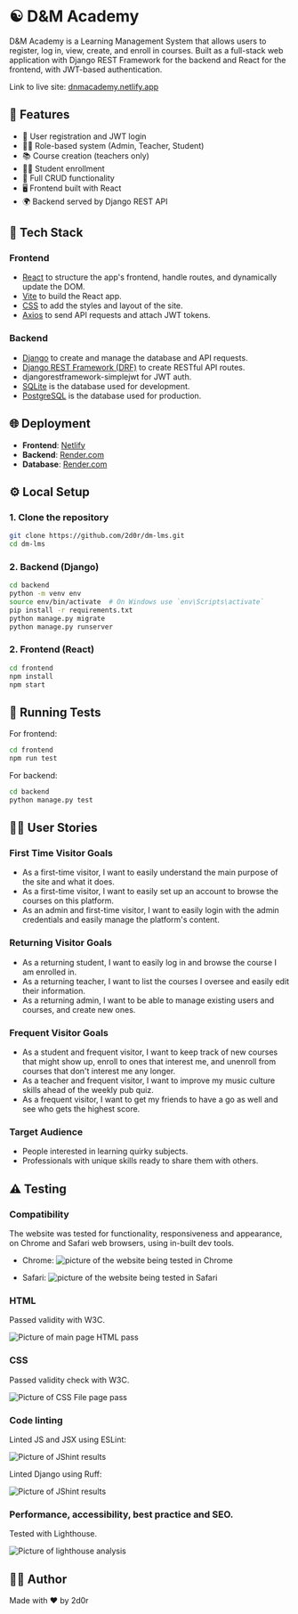 # ☯ D&M Academy

D&M Academy is a Learning Management System that allows users to register, log in, view, create, and enroll in courses. Built as a full-stack web application with Django REST Framework for the backend and React for the frontend, with JWT-based authentication.

Link to live site: [dnmacademy.netlify.app](https://dnmacademy.netlify.app/)

## 🚀 Features

- 🔐 User registration and JWT login  
- 👨‍🏫 Role-based system (Admin, Teacher, Student)  
- 📚 Course creation (teachers only)  
- 🧑‍🎓 Student enrollment  
- 🔄 Full CRUD functionality  
- 🖥️ Frontend built with React  
- 🌍 Backend served by Django REST API  

## 🧱 Tech Stack

### Frontend
- [React](https://react.dev/) to structure the app's frontend, handle routes, and dynamically update the DOM.
- [Vite](https://vite.dev/) to build the React app.
- [CSS](https://developer.mozilla.org/en-US/docs/Web/css) to add the styles and layout of the site.
- [Axios](https://axios-http.com/docs/intro) to send API requests and attach JWT tokens.

### Backend
- [Django](https://www.djangoproject.com/) to create and manage the database and API requests.
- [Django REST Framework (DRF)](https://www.django-rest-framework.org/) to create RESTful API routes.
- djangorestframework-simplejwt for JWT auth.
- [SQLite](https://sqlite.org/) is the database used for development.
- [PostgreSQL](https://www.postgresql.org/) is the database used for production.

## 🌐 Deployment

- **Frontend**: [Netlify](https://www.netlify.com/)  
- **Backend**: [Render.com](https://render.com/)  
- **Database**: [Render.com](https://render.com/)

## ⚙️ Local Setup

### 1. Clone the repository

```bash
git clone https://github.com/2d0r/dm-lms.git
cd dm-lms
```

### 2. Backend (Django)

```bash
cd backend
python -m venv env
source env/bin/activate  # On Windows use `env\Scripts\activate`
pip install -r requirements.txt
python manage.py migrate
python manage.py runserver
```

### 2. Frontend (React)

```bash
cd frontend
npm install
npm start
```

## 🧪 Running Tests

For frontend:
```bash
cd frontend
npm run test
```

For backend: 
```bash
cd backend
python manage.py test
```

## 👩‍🎓 User Stories
### First Time Visitor Goals

- As a first-time visitor, I want to easily understand the main purpose of the site and what it does.
- As a first-time visitor, I want to easily set up an account to browse the courses on this platform.
- As an admin and first-time visitor, I want to easily login with the admin credentials and easily manage the platform's content.

### Returning Visitor Goals

- As a returning student, I want to easily log in and browse the course I am enrolled in.
- As a returning teacher, I want to list the courses I oversee and easily edit their information.
- As a returning admin, I want to be able to manage existing users and courses, and create new ones.

### Frequent Visitor Goals

- As a student and frequent visitor, I want to keep track of new courses that might show up, enroll to ones that interest me, and unenroll from courses that don't interest me any longer.
- As a teacher and frequent visitor, I want to improve my music culture skills ahead of the weekly pub quiz.
- As a frequent visitor, I want to get my friends to have a go as well and see who gets the highest score.

### Target Audience

- People interested in learning quirky subjects.
- Professionals with unique skills ready to share them with others.

## ⚠️ Testing

### Compatibility

The website was tested for functionality, responsiveness and appearance, on Chrome and Safari web browsers, using in-built dev tools.
  - Chrome:
  ![picture of the website being tested in Chrome](documentation/tests-chrome-mobile.png)

  - Safari:
  ![picture of the website being tested in Safari](documentation/tests-safari.png)

### HTML
Passed validity with W3C.
<br>

![Picture of main page HTML pass](documentation/tests-html.png)

### CSS
Passed validity check with W3C.
<br>

![Picture of CSS File page pass](documentation/tests-css.png)

### Code linting
Linted JS and JSX using ESLint:
<br>

![Picture of JShint results](documentation/tests-eslint.png)

Linted Django using Ruff:
<br>

![Picture of JShint results](documentation/tests-ruff.png)

### Performance, accessibility, best practice and SEO.
Tested with Lighthouse.
<br>

![Picture of lighthouse analysis](documentation/tests-lighthouse.png)


## 🙋‍♂️ Author

Made with ❤️ by 2d0r